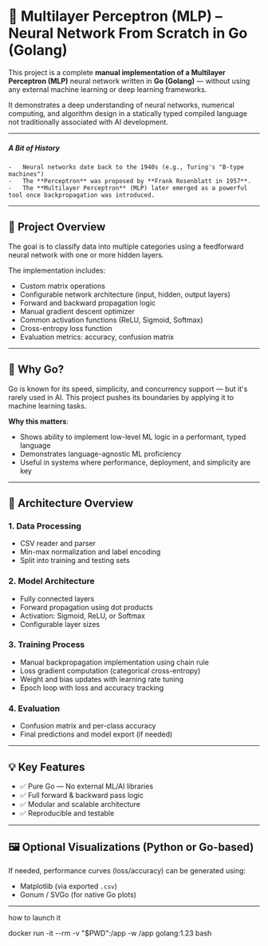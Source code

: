# 🤖 Multilayer Perceptron (MLP) – Neural Network From Scratch in Go (Golang)

This project is a complete **manual implementation of a Multilayer Perceptron (MLP)** neural network written in **Go (Golang)** — without using any external machine learning or deep learning frameworks.

It demonstrates a deep understanding of neural networks, numerical computing, and algorithm design in a statically typed compiled language not traditionally associated with AI development.

---
##### A Bit of History
	-   Neural networks date back to the 1940s (e.g., Turing's "B-type machines")
	-   The **Perceptron** was proposed by **Frank Rosenblatt in 1957**.
    -   The **Multilayer Perceptron** (MLP) later emerged as a powerful tool once backpropagation was introduced.

---
## 🧠 Project Overview

The goal is to classify data into multiple categories using a feedforward neural network with one or more hidden layers.

The implementation includes:

- Custom matrix operations  
- Configurable network architecture (input, hidden, output layers)  
- Forward and backward propagation logic  
- Manual gradient descent optimizer  
- Common activation functions (ReLU, Sigmoid, Softmax)  
- Cross-entropy loss function  
- Evaluation metrics: accuracy, confusion matrix

---

## 🚀 Why Go?

Go is known for its speed, simplicity, and concurrency support — but it's rarely used in AI. This project pushes its boundaries by applying it to machine learning tasks.

**Why this matters**:

- Shows ability to implement low-level ML logic in a performant, typed language  
- Demonstrates language-agnostic ML proficiency  
- Useful in systems where performance, deployment, and simplicity are key

---

## 🧩 Architecture Overview

### 1. Data Processing  
- CSV reader and parser  
- Min-max normalization and label encoding  
- Split into training and testing sets

### 2. Model Architecture  
- Fully connected layers  
- Forward propagation using dot products  
- Activation: Sigmoid, ReLU, or Softmax  
- Configurable layer sizes

### 3. Training Process  
- Manual backpropagation implementation using chain rule  
- Loss gradient computation (categorical cross-entropy)  
- Weight and bias updates with learning rate tuning  
- Epoch loop with loss and accuracy tracking

### 4. Evaluation  
- Confusion matrix and per-class accuracy  
- Final predictions and model export (if needed)

---

## 💡 Key Features

- ✅ Pure Go — No external ML/AI libraries  
- ✅ Full forward & backward pass logic  
- ✅ Modular and scalable architecture  
- ✅ Reproducible and testable

---

## 🖼️ Optional Visualizations (Python or Go-based)

If needed, performance curves (loss/accuracy) can be generated using:

- Matplotlib (via exported `.csv`)
- Gonum / SVGo (for native Go plots)

---

how to launch it

docker run -it --rm -v "$PWD":/app -w /app golang:1.23 bash